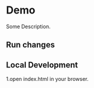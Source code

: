 # Demo

Some Description.

## Run changes

## Local Development

1.open index.html in your browser.
